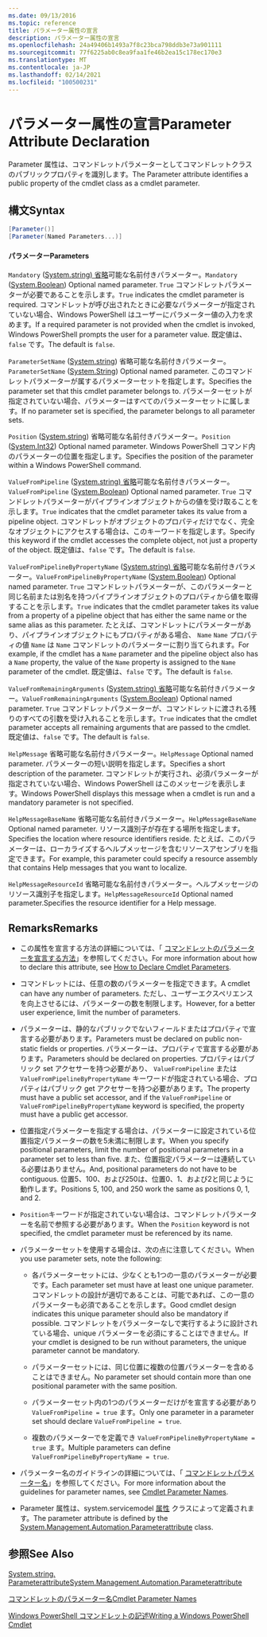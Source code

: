 ```yaml
---
ms.date: 09/13/2016
ms.topic: reference
title: パラメーター属性の宣言
description: パラメーター属性の宣言
ms.openlocfilehash: 24a49406b1493a7f8c23bca798ddb3e73a901111
ms.sourcegitcommit: 77f6225ab0c8ea9faa1fe46b2ea15c178ec170e3
ms.translationtype: MT
ms.contentlocale: ja-JP
ms.lasthandoff: 02/14/2021
ms.locfileid: "100500231"
---
```

# <a name="parameter-attribute-declaration"></a><span data-ttu-id="67628-103">パラメーター属性の宣言</span><span class="sxs-lookup"><span data-stu-id="67628-103">Parameter Attribute Declaration</span></span>

<span data-ttu-id="67628-104">Parameter 属性は、コマンドレットパラメーターとしてコマンドレットクラスのパブリックプロパティを識別します。</span><span class="sxs-lookup"><span data-stu-id="67628-104">The Parameter attribute identifies a public property of the cmdlet class as a cmdlet parameter.</span></span>

## <a name="syntax"></a><span data-ttu-id="67628-105">構文</span><span class="sxs-lookup"><span data-stu-id="67628-105">Syntax</span></span>

```csharp
[Parameter()]
[Parameter(Named Parameters...)]
```

#### <a name="parameters"></a><span data-ttu-id="67628-106">パラメーター</span><span class="sxs-lookup"><span data-stu-id="67628-106">Parameters</span></span>

<span data-ttu-id="67628-107">`Mandatory` ([System.string) 省略](/dotnet/api/System.Boolean)可能な名前付きパラメーター。</span><span class="sxs-lookup"><span data-stu-id="67628-107">`Mandatory` ([System.Boolean](/dotnet/api/System.Boolean)) Optional named parameter.</span></span> <span data-ttu-id="67628-108">`True` コマンドレットパラメーターが必要であることを示します。</span><span class="sxs-lookup"><span data-stu-id="67628-108">`True` indicates the cmdlet parameter is required.</span></span> <span data-ttu-id="67628-109">コマンドレットが呼び出されたときに必要なパラメーターが指定されていない場合、Windows PowerShell はユーザーにパラメーター値の入力を求めます。</span><span class="sxs-lookup"><span data-stu-id="67628-109">If a required parameter is not provided when the cmdlet is invoked, Windows PowerShell prompts the user for a parameter value.</span></span> <span data-ttu-id="67628-110">既定値は、`false` です。</span><span class="sxs-lookup"><span data-stu-id="67628-110">The default is `false`.</span></span>

<span data-ttu-id="67628-111">`ParameterSetName` ([System.string](/dotnet/api/System.String)) 省略可能な名前付きパラメーター。</span><span class="sxs-lookup"><span data-stu-id="67628-111">`ParameterSetName` ([System.String](/dotnet/api/System.String)) Optional named parameter.</span></span> <span data-ttu-id="67628-112">このコマンドレットパラメーターが属するパラメーターセットを指定します。</span><span class="sxs-lookup"><span data-stu-id="67628-112">Specifies the parameter set that this cmdlet parameter belongs to.</span></span> <span data-ttu-id="67628-113">パラメーターセットが指定されていない場合、パラメーターはすべてのパラメーターセットに属します。</span><span class="sxs-lookup"><span data-stu-id="67628-113">If no parameter set is specified, the parameter belongs to all parameter sets.</span></span>

<span data-ttu-id="67628-114">`Position` ([System.string](/dotnet/api/System.Int32)) 省略可能な名前付きパラメーター。</span><span class="sxs-lookup"><span data-stu-id="67628-114">`Position` ([System.Int32](/dotnet/api/System.Int32)) Optional named parameter.</span></span> <span data-ttu-id="67628-115">Windows PowerShell コマンド内のパラメーターの位置を指定します。</span><span class="sxs-lookup"><span data-stu-id="67628-115">Specifies the position of the parameter within a Windows PowerShell command.</span></span>

<span data-ttu-id="67628-116">`ValueFromPipeline` ([System.string) 省略](/dotnet/api/System.Boolean)可能な名前付きパラメーター。</span><span class="sxs-lookup"><span data-stu-id="67628-116">`ValueFromPipeline` ([System.Boolean](/dotnet/api/System.Boolean)) Optional named parameter.</span></span> <span data-ttu-id="67628-117">`True` コマンドレットパラメーターがパイプラインオブジェクトからの値を受け取ることを示します。</span><span class="sxs-lookup"><span data-stu-id="67628-117">`True` indicates that the cmdlet parameter takes its value from a pipeline object.</span></span> <span data-ttu-id="67628-118">コマンドレットがオブジェクトのプロパティだけでなく、完全なオブジェクトにアクセスする場合は、このキーワードを指定します。</span><span class="sxs-lookup"><span data-stu-id="67628-118">Specify this keyword if the cmdlet accesses the complete object, not just a property of the object.</span></span> <span data-ttu-id="67628-119">既定値は、`false` です。</span><span class="sxs-lookup"><span data-stu-id="67628-119">The default is `false`.</span></span>

<span data-ttu-id="67628-120">`ValueFromPipelineByPropertyName` ([System.string) 省略](/dotnet/api/System.Boolean)可能な名前付きパラメーター。</span><span class="sxs-lookup"><span data-stu-id="67628-120">`ValueFromPipelineByPropertyName` ([System.Boolean](/dotnet/api/System.Boolean)) Optional named parameter.</span></span> <span data-ttu-id="67628-121">`True` コマンドレットパラメーターが、このパラメーターと同じ名前または別名を持つパイプラインオブジェクトのプロパティから値を取得することを示します。</span><span class="sxs-lookup"><span data-stu-id="67628-121">`True` indicates that the cmdlet parameter takes its value from a property of a pipeline object that has either the same name or the same alias as this parameter.</span></span> <span data-ttu-id="67628-122">たとえば、コマンドレットにパラメーターがあり、パイプラインオブジェクトにもプロパティがある場合、 `Name` `Name` プロパティの値 `Name` は `Name` コマンドレットのパラメーターに割り当てられます。</span><span class="sxs-lookup"><span data-stu-id="67628-122">For example, if the cmdlet has a `Name` parameter and the pipeline object also has a `Name` property, the value of the `Name` property is assigned to the `Name` parameter of the cmdlet.</span></span> <span data-ttu-id="67628-123">既定値は、`false` です。</span><span class="sxs-lookup"><span data-stu-id="67628-123">The default is `false`.</span></span>

<span data-ttu-id="67628-124">`ValueFromRemainingArguments` ([System.string) 省略](/dotnet/api/System.Boolean)可能な名前付きパラメーター。</span><span class="sxs-lookup"><span data-stu-id="67628-124">`ValueFromRemainingArguments` ([System.Boolean](/dotnet/api/System.Boolean)) Optional named parameter.</span></span> <span data-ttu-id="67628-125">`True` コマンドレットパラメーターが、コマンドレットに渡される残りのすべての引数を受け入れることを示します。</span><span class="sxs-lookup"><span data-stu-id="67628-125">`True` indicates that the cmdlet parameter accepts all remaining arguments that are passed to the cmdlet.</span></span> <span data-ttu-id="67628-126">既定値は、`false` です。</span><span class="sxs-lookup"><span data-stu-id="67628-126">The default is `false`.</span></span>

<span data-ttu-id="67628-127">`HelpMessage` 省略可能な名前付きパラメーター。</span><span class="sxs-lookup"><span data-stu-id="67628-127">`HelpMessage` Optional named parameter.</span></span> <span data-ttu-id="67628-128">パラメーターの短い説明を指定します。</span><span class="sxs-lookup"><span data-stu-id="67628-128">Specifies a short description of the parameter.</span></span> <span data-ttu-id="67628-129">コマンドレットが実行され、必須パラメーターが指定されていない場合、Windows PowerShell はこのメッセージを表示します。</span><span class="sxs-lookup"><span data-stu-id="67628-129">Windows PowerShell displays this message when a cmdlet is run and a mandatory parameter is not specified.</span></span>

<span data-ttu-id="67628-130">`HelpMessageBaseName` 省略可能な名前付きパラメーター。</span><span class="sxs-lookup"><span data-stu-id="67628-130">`HelpMessageBaseName` Optional named parameter.</span></span> <span data-ttu-id="67628-131">リソース識別子が存在する場所を指定します。</span><span class="sxs-lookup"><span data-stu-id="67628-131">Specifies the location where resource identifiers reside.</span></span> <span data-ttu-id="67628-132">たとえば、このパラメーターは、ローカライズするヘルプメッセージを含むリソースアセンブリを指定できます。</span><span class="sxs-lookup"><span data-stu-id="67628-132">For example, this parameter could specify a resource assembly that contains Help messages that you want to localize.</span></span>

<span data-ttu-id="67628-133">`HelpMessageResourceId` 省略可能な名前付きパラメーター。ヘルプメッセージのリソース識別子を指定します。</span><span class="sxs-lookup"><span data-stu-id="67628-133">`HelpMessageResourceId` Optional named parameter.Specifies the resource identifier for a Help message.</span></span>

## <a name="remarks"></a><span data-ttu-id="67628-134">Remarks</span><span class="sxs-lookup"><span data-stu-id="67628-134">Remarks</span></span>

- <span data-ttu-id="67628-135">この属性を宣言する方法の詳細については、「 [コマンドレットのパラメーターを宣言する方法](./how-to-declare-cmdlet-parameters.md)」を参照してください。</span><span class="sxs-lookup"><span data-stu-id="67628-135">For more information about how to declare this attribute, see [How to Declare Cmdlet Parameters](./how-to-declare-cmdlet-parameters.md).</span></span>

- <span data-ttu-id="67628-136">コマンドレットには、任意の数のパラメーターを指定できます。</span><span class="sxs-lookup"><span data-stu-id="67628-136">A cmdlet can have any number of parameters.</span></span> <span data-ttu-id="67628-137">ただし、ユーザーエクスペリエンスを向上させるには、パラメーターの数を制限します。</span><span class="sxs-lookup"><span data-stu-id="67628-137">However, for a better user experience, limit the number of parameters.</span></span>

- <span data-ttu-id="67628-138">パラメーターは、静的なパブリックでないフィールドまたはプロパティで宣言する必要があります。</span><span class="sxs-lookup"><span data-stu-id="67628-138">Parameters must be declared on public non-static fields or properties.</span></span> <span data-ttu-id="67628-139">パラメーターは、プロパティで宣言する必要があります。</span><span class="sxs-lookup"><span data-stu-id="67628-139">Parameters should be declared on properties.</span></span> <span data-ttu-id="67628-140">プロパティはパブリック set アクセサーを持つ必要があり、 `ValueFromPipeline` または `ValueFromPipelineByPropertyName` キーワードが指定されている場合、プロパティはパブリック get アクセサーを持つ必要があります。</span><span class="sxs-lookup"><span data-stu-id="67628-140">The property must have a public set accessor, and if the `ValueFromPipeline` or `ValueFromPipelineByPropertyName` keyword is specified, the property must have a public get accessor.</span></span>

- <span data-ttu-id="67628-141">位置指定パラメーターを指定する場合は、パラメーターに設定されている位置指定パラメーターの数を5未満に制限します。</span><span class="sxs-lookup"><span data-stu-id="67628-141">When you specify positional parameters,  limit the number of positional parameters in a parameter set to less than five.</span></span> <span data-ttu-id="67628-142">また、位置指定パラメーターは連続している必要はありません。</span><span class="sxs-lookup"><span data-stu-id="67628-142">And, positional parameters do not have to be contiguous.</span></span> <span data-ttu-id="67628-143">位置5、100、および250は、位置0、1、および2と同じように動作します。</span><span class="sxs-lookup"><span data-stu-id="67628-143">Positions 5, 100, and 250 work the same as positions 0, 1, and 2.</span></span>

- <span data-ttu-id="67628-144">`Position`キーワードが指定されていない場合は、コマンドレットパラメーターを名前で参照する必要があります。</span><span class="sxs-lookup"><span data-stu-id="67628-144">When the `Position` keyword is not specified, the cmdlet parameter must be referenced by its name.</span></span>

- <span data-ttu-id="67628-145">パラメーターセットを使用する場合は、次の点に注意してください。</span><span class="sxs-lookup"><span data-stu-id="67628-145">When you use parameter sets, note the following:</span></span>

  - <span data-ttu-id="67628-146">各パラメーターセットには、少なくとも1つの一意のパラメーターが必要です。</span><span class="sxs-lookup"><span data-stu-id="67628-146">Each parameter set must have at least one unique parameter.</span></span> <span data-ttu-id="67628-147">コマンドレットの設計が適切であることは、可能であれば、この一意のパラメーターも必須であることを示します。</span><span class="sxs-lookup"><span data-stu-id="67628-147">Good cmdlet design indicates this unique parameter should also be mandatory if possible.</span></span> <span data-ttu-id="67628-148">コマンドレットをパラメーターなしで実行するように設計されている場合、unique パラメーターを必須にすることはできません。</span><span class="sxs-lookup"><span data-stu-id="67628-148">If your cmdlet is designed to be run without parameters, the unique parameter cannot be mandatory.</span></span>

  - <span data-ttu-id="67628-149">パラメーターセットには、同じ位置に複数の位置パラメーターを含めることはできません。</span><span class="sxs-lookup"><span data-stu-id="67628-149">No parameter set should contain more than one positional parameter with the same position.</span></span>

  - <span data-ttu-id="67628-150">パラメーターセット内の1つのパラメーターだけがを宣言する必要があり `ValueFromPipeline = true` ます。</span><span class="sxs-lookup"><span data-stu-id="67628-150">Only one parameter in a parameter set should declare `ValueFromPipeline = true`.</span></span>

  - <span data-ttu-id="67628-151">複数のパラメーターでを定義でき `ValueFromPipelineByPropertyName = true` ます。</span><span class="sxs-lookup"><span data-stu-id="67628-151">Multiple parameters can define `ValueFromPipelineByPropertyName = true`.</span></span>

- <span data-ttu-id="67628-152">パラメーター名のガイドラインの詳細については、「 [コマンドレットパラメーター名](standard-cmdlet-parameter-names-and-types.md)」を参照してください。</span><span class="sxs-lookup"><span data-stu-id="67628-152">For more information about the guidelines for parameter names, see [Cmdlet Parameter Names](standard-cmdlet-parameter-names-and-types.md).</span></span>

- <span data-ttu-id="67628-153">Parameter 属性は、system.servicemodel [属性](/dotnet/api/System.Management.Automation.ParameterAttribute) クラスによって定義されます。</span><span class="sxs-lookup"><span data-stu-id="67628-153">The parameter attribute is defined by the [System.Management.Automation.Parameterattribute](/dotnet/api/System.Management.Automation.ParameterAttribute) class.</span></span>

## <a name="see-also"></a><span data-ttu-id="67628-154">参照</span><span class="sxs-lookup"><span data-stu-id="67628-154">See Also</span></span>

[<span data-ttu-id="67628-155">System.string. Parameterattribute</span><span class="sxs-lookup"><span data-stu-id="67628-155">System.Management.Automation.Parameterattribute</span></span>](/dotnet/api/System.Management.Automation.ParameterAttribute)

[<span data-ttu-id="67628-156">コマンドレットのパラメーター名</span><span class="sxs-lookup"><span data-stu-id="67628-156">Cmdlet Parameter Names</span></span>](standard-cmdlet-parameter-names-and-types.md)

[<span data-ttu-id="67628-157">Windows PowerShell コマンドレットの記述</span><span class="sxs-lookup"><span data-stu-id="67628-157">Writing a Windows PowerShell Cmdlet</span></span>](./writing-a-windows-powershell-cmdlet.md)
